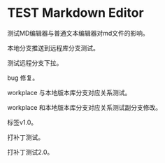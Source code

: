 # TEST Markdown Editor

测试MD编辑器与普通文本编辑器对md文件的影响。

本地分支推送到远程库分支测试。

测试远程分支下拉。

bug 修复。

workplace 与本地版本库分支对应关系测试。

workplace 和本地版本库分支对应关系测试副分支修改。

标签v1.0。

打补丁测试。

打补丁测试2.0。

